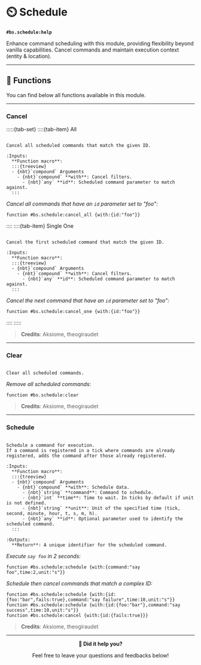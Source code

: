 # ⏲️ Schedule

**`#bs.schedule:help`**

Enhance command scheduling with this module, providing flexibility beyond vanilla capabilities. Cancel commands and maintain execution context (entity & location).

---

## 🔧 Functions

You can find below all functions available in this module.

---

### Cancel

:::::{tab-set}
::::{tab-item} All

```{function} #bs.schedule:cancel_all {with:{}}

Cancel all scheduled commands that match the given ID.

:Inputs:
  **Function macro**:
  :::{treeview}
  - {nbt}`compound` Arguments
    - {nbt}`compound` **with**: Cancel filters.
      - {nbt}`any` **id**: Scheduled command parameter to match against.
  :::
```

*Cancel all commands that have an `id` parameter set to "foo":*
```mcfunction
function #bs.schedule:cancel_all {with:{id:"foo"}}
```

::::
::::{tab-item} Single One

```{function} #bs.schedule:cancel_one {with:{}}

Cancel the first scheduled command that match the given ID.

:Inputs:
  **Function macro**:
  :::{treeview}
  - {nbt}`compound` Arguments
    - {nbt}`compound` **with**: Cancel filters.
      - {nbt}`any` **id**: Scheduled command parameter to match against.
  :::
```

*Cancel the next command that have an `id` parameter set to "foo":*
```mcfunction
function #bs.schedule:cancel_one {with:{id:"foo"}}
```
::::
:::::

> **Credits**: Aksiome, theogiraudet

---

### Clear

```{function} #bs.schedule:clear

Clear all scheduled commands.
```

*Remove all scheduled commands:*

```mcfunction
function #bs.schedule:clear
```

> **Credits**: Aksiome, theogiraudet

---

### Schedule

```{function} #bs.schedule:schedule {with:{}}

Schedule a command for execution.
If a command is registered in a tick where commands are already registered, adds the command after those already registered.

:Inputs:
  **Function macro**:
  :::{treeview}
  - {nbt}`compound` Arguments
    - {nbt}`compound` **with**: Schedule data.
      - {nbt}`string` **command**: Command to schedule.
      - {nbt}`int` **time**: Time to wait. In ticks by default if unit is not defined.
      - {nbt}`string` **unit**: Unit of the specified time (tick, second, minute, hour, t, s, m, h).
      - {nbt}`any` **id**: Optional parameter used to identify the scheduled command.
  :::

:Outputs:
  **Return**: A unique identifier for the scheduled command.
```

*Execute `say foo` in 2 seconds:*

```mcfunction
function #bs.schedule:schedule {with:{command:"say foo",time:2,unit:"s"}}
```

*Schedule then cancel commands that match a complex ID:*

```mcfunction
function #bs.schedule:schedule {with:{id:{foo:"bar",fails:true},command:"say failure",time:10,unit:"s"}}
function #bs.schedule:schedule {with:{id:{foo:"bar"},command:"say success",time:10,unit:"s"}}
function #bs.schedule:cancel {with:{id:{fails:true}}}
```

> **Credits**: Aksiome, theogiraudet

---

<div id="gs-comments" align=center>

**💬 Did it help you?**

Feel free to leave your questions and feedbacks below!

</div>
